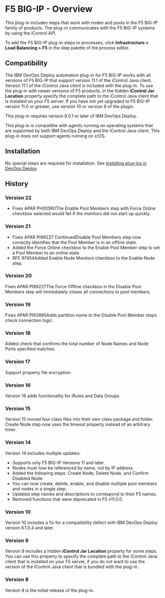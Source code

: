 
# F5 BIG-IP - Overview


This plug-in includes steps that work with nodes and pools in the F5 BIG-IP family of products. The plug-in communicates with the F5 BIG-IP systems by using the iControl API.

To add the F5 BIG-IP plug-in steps to processes, click **Infrastructure > Load Balancing > F5** in the step palette of the process editor.

## Compatibility

The IBM DevOps Deploy automation plug-in for F5 BIG-IP works with all versions of F5 BIG-IP that support version 11.1 of the iControl Java client. Version 11.1 of the iControl Java client is included with the plug-in. To use the plug-in with newer versions of F5 products, in the hidden **iControl Jar Location** property specify the complete path to the iControl Java client that is installed on your F5 server. If you have not yet upgraded to F5 BIG-IP version 11.0 or greater, use version 10 or version 8 of the plugin.

This plug-in requires version 6.0.1 or later of IBM DevOps Deploy.

This plug-in is compatible with agents running on operating systems that are supported by both IBM DevOps Deploy and the iControl Java client. This plug-in does not support agents running on z/OS.

## Installation

No special steps are required for installation. See [Installing plug-ins in DevOps Deploy](https://community.ibm.com/community/user/wasdevops/blogs/laurel-dickson-bull1/2022/06/13/install-plugins "Installing plug-ins in DevOps Deploy").

## History

### Version 22

* Fixes APAR PH00560The Enable Pool Members step with Force Online checkbox selected would fail if the monitors did not start up quickly.

### Version 21

* Fixes APAR PI99227 ContinuedDisable Pool Members step now correctly identifies that the Pool Member is in an offline state.
* Added the Force Online checkbox to the Enable Pool Member step to set a Pool Member to an online state.
* RFE 97454Added Enable Node Monitors checkbox to the Enable Node step.

### Version 20

Fixes APAR PI99227The Force Offline checkbox in the Disable Pool Members step will immediately closes all connections to pool members.

### Version 19

Fixes APAR PI93685Adds partition name to the Disable Pool Member steps check connection logic.

### Version 18

Added check that confirms the total number of Node Names and Node Ports specified matches.

### Version 17

Support property file encryption.

### Version 16

Version 16 adds functionality for iRules and Data Groups.

### Version 15

Version 15 moved four class files into their own class package and folder. Create Node step now uses the timeout property instead of an arbitrary timer.

### Version 14

Version 14 includes multiple updates:

* Supports only F5 BIG-IP Versions 11 and later.
* Nodes must now be referenced by name, not by IP address.
* Added the following steps: Create Node, Delete Node, and Confirm Disabled Node.
* You can now create, delete, enable, and disable multiple pool members and nodes in a single step.
* Updated step names and descriptions to correspond to their F5 names.
* Removed functions that were deprecated in F5 v11.0.0.

### Version 10

Version 10 includes a fix for a compatibility defect with IBM DevOps Deploy version 6.1.0.4 and later.

### Version 9

Version 9 includes a hidden **iControl Jar Location** property for some steps. You can use this property to specify the complete path to the iControl Java client that is installed on your F5 server, if you do not want to use the version of the iControl Java client that is bundled with the plug-in.

### Version 8

Version 8 is the initial release of the plug-in.

